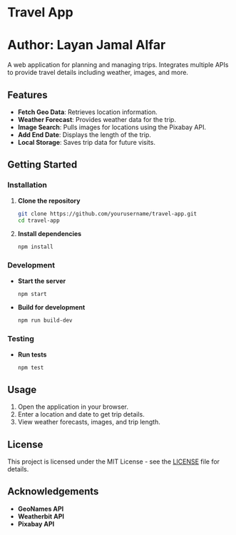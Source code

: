 # Travel App
# Author: Layan Jamal Alfar

A web application for planning and managing trips. Integrates multiple APIs to provide travel details including weather, images, and more.

## Features

- **Fetch Geo Data**: Retrieves location information.
- **Weather Forecast**: Provides weather data for the trip.
- **Image Search**: Pulls images for locations using the Pixabay API.
- **Add End Date**: Displays the length of the trip.
- **Local Storage**: Saves trip data for future visits.

## Getting Started

### Installation

1. **Clone the repository**

    ```bash
    git clone https://github.com/yourusername/travel-app.git
    cd travel-app
    ```

2. **Install dependencies**

    ```bash
    npm install
    ```

### Development

- **Start the server**

    ```bash
    npm start
    ```

- **Build for development**

    ```bash
    npm run build-dev
    ```

### Testing

- **Run tests**

    ```bash
    npm test
    ```


## Usage

1. Open the application in your browser.
2. Enter a location and date to get trip details.
3. View weather forecasts, images, and trip length.

## License

This project is licensed under the MIT License - see the [LICENSE](LICENSE) file for details.

## Acknowledgements

- **GeoNames API**
- **Weatherbit API**
- **Pixabay API**
